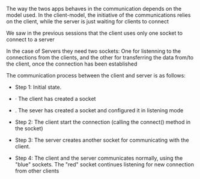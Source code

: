 The way the twos apps behaves in the communication depends on the model used. In the client-model, the initiative of the communications relies on the client, while the server is just waiting for clients to connect

We saw in the previous sessions that the client uses only one socket to connect to a server

In the case of Servers they need two sockets: One for listenning to the connections from the clients, and the other for transferring the data from/to the client, once the connection has been established

The communication process between the client and server is as follows:

- Step 1: Initial state.
- · The client has created a socket
- . The sever has created a socket and configured it in listening mode

- Step 2: The client start the connection (calling the connect() method in the socket)
- Step 3: The server creates another socket for communicating with the client.
- Step 4: The client and the server communicates normally, using the "blue" sockets. The "red" socket continues listening for new connection from other clients